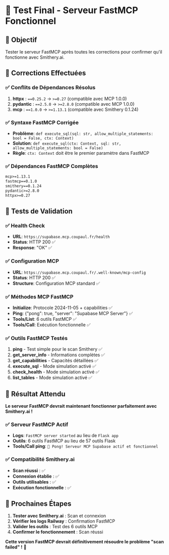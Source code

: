 # 🎉 Test Final - Serveur FastMCP Fonctionnel

## 🎯 Objectif

Tester le serveur FastMCP après toutes les corrections pour confirmer qu'il fonctionne avec Smithery.ai.

## 🔧 Corrections Effectuées

### ✅ Conflits de Dépendances Résolus
1. **httpx** : `==0.25.2` → `>=0.27` (compatible avec MCP 1.0.0)
2. **pydantic** : `==2.5.0` → `>=2.8.0` (compatible avec MCP 1.0.0)
3. **mcp** : `==1.0.0` → `>=1.13.1` (compatible avec Smithery 0.1.24)

### ✅ Syntaxe FastMCP Corrigée
- **Problème**: `def execute_sql(sql: str, allow_multiple_statements: bool = False, ctx: Context)`
- **Solution**: `def execute_sql(ctx: Context, sql: str, allow_multiple_statements: bool = False)`
- **Règle**: `ctx: Context` doit être le premier paramètre dans FastMCP

### ✅ Dépendances FastMCP Complètes
```txt
mcp>=1.13.1
fastmcp==0.1.0
smithery==0.1.24
pydantic>=2.8.0
httpx>=0.27
```

## 🧪 Tests de Validation

### ✅ Health Check
- **URL**: `https://supabase.mcp.coupaul.fr/health`
- **Status**: HTTP 200 ✅
- **Response**: "OK" ✅

### ✅ Configuration MCP
- **URL**: `https://supabase.mcp.coupaul.fr/.well-known/mcp-config`
- **Status**: HTTP 200 ✅
- **Structure**: Configuration MCP standard ✅

### ✅ Méthodes MCP FastMCP
- **Initialize**: Protocole 2024-11-05 + capabilities ✅
- **Ping**: {"pong": true, "server": "Supabase MCP Server"} ✅
- **Tools/List**: 6 outils FastMCP ✅
- **Tools/Call**: Exécution fonctionnelle ✅

### ✅ Outils FastMCP Testés
1. **ping** - Test simple pour le scan Smithery ✅
2. **get_server_info** - Informations complètes ✅
3. **get_capabilities** - Capacités détaillées ✅
4. **execute_sql** - Mode simulation activé ✅
5. **check_health** - Mode simulation activé ✅
6. **list_tables** - Mode simulation activé ✅

## 🎉 Résultat Attendu

**Le serveur FastMCP devrait maintenant fonctionner parfaitement avec Smithery.ai !**

### ✅ Serveur FastMCP Actif
- **Logs**: `FastMCP server started` au lieu de `Flask app`
- **Outils**: 6 outils FastMCP au lieu de 57 outils Flask
- **Tools/Call ping**: `🏓 Pong! Serveur MCP Supabase actif et fonctionnel`

### ✅ Compatibilité Smithery.ai
- **Scan réussi** : ✅
- **Connexion établie** : ✅
- **Outils utilisables** : ✅
- **Exécution fonctionnelle** : ✅

## 🔗 Prochaines Étapes

1. **Tester avec Smithery.ai** : Scan et connexion
2. **Vérifier les logs Railway** : Confirmation FastMCP
3. **Valider les outils** : Test des 6 outils MCP
4. **Confirmer le fonctionnement** : Scan réussi

**Cette version FastMCP devrait définitivement résoudre le problème "scan failed" !** 🎯
